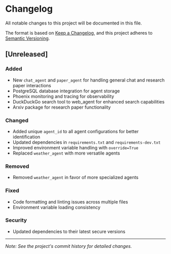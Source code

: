 # Changelog

All notable changes to this project will be documented in this file.

The format is based on [Keep a Changelog](https://keepachangelog.com/en/1.0.0/),
and this project adheres to [Semantic Versioning](https://semver.org/spec/v2.0.0.html).

## [Unreleased]

### Added
- New `chat_agent` and `paper_agent` for handling general chat and research paper interactions
- PostgreSQL database integration for agent storage
- Phoenix monitoring and tracing for observability
- DuckDuckGo search tool to web_agent for enhanced search capabilities
- Arxiv package for research paper functionality

### Changed
- Added unique `agent_id` to all agent configurations for better identification
- Updated dependencies in `requirements.txt` and `requirements-dev.txt`
- Improved environment variable handling with `override=True`
- Replaced `weather_agent` with more versatile agents

### Removed
- Removed `weather_agent` in favor of more specialized agents

### Fixed
- Code formatting and linting issues across multiple files
- Environment variable loading consistency

### Security
- Updated dependencies to their latest secure versions

---
*Note: See the project's commit history for detailed changes.*
